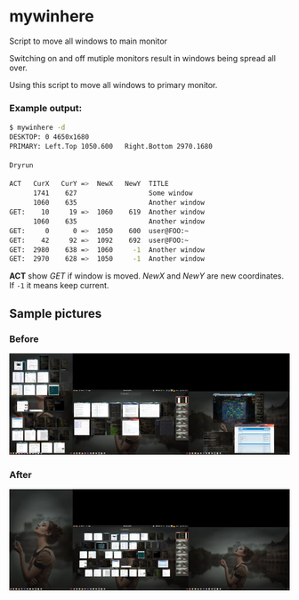# mywinhere

Script to move all windows to main monitor

Switching on and off mutiple monitors result in windows being spread all over.

Using this script to move all windows to primary monitor.

### Example output:

```bash
$ mywinhere -d
DESKTOP: 0 4650x1680
PRIMARY: Left.Top 1050.600   Right.Bottom 2970.1680

Dryrun

ACT   CurX   CurY =>  NewX   NewY  TITLE
      1741    627                  Some window
      1060    635                  Another window
GET:    10     19 =>  1060    619  Another window
      1060    635                  Another window
GET:     0      0 =>  1050    600  user@FOO:~
GET:    42     92 =>  1092    692  user@FOO:~
GET:  2980    638 =>  1060     -1  Another window
GET:  2970    628 =>  1050     -1  Another window
```

**ACT** show *GET* if window is moved. *NewX* and *NewY* are new coordinates. If `-1` it means keep current.

## Sample pictures

### Before

<img src="https://raw.githubusercontent.com/Termplexed/mywinhere/Termplexed-sample-images/before-scaled.jpg" />

### After

<img src="https://raw.githubusercontent.com/Termplexed/mywinhere/Termplexed-sample-images/after-scaled.jpg" />
